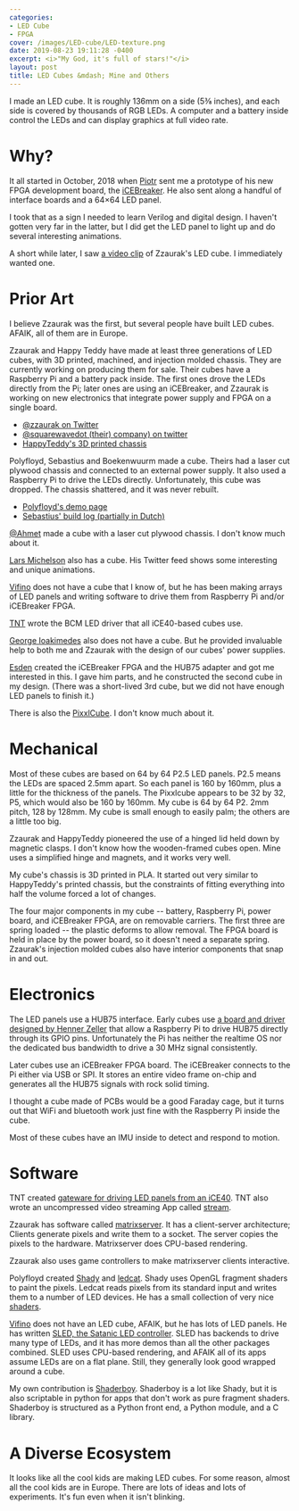 ```yaml
---
categories:
- LED Cube
- FPGA
cover: /images/LED-cube/LED-texture.png
date: 2019-08-23 19:11:28 -0400
excerpt: <i>"My God, it's full of stars!"</i>
layout: post
title: LED Cubes &mdash; Mine and Others
---
```

I made an LED cube.  It is roughly 136mm on a side (5⅜ inches),
and each side is covered by thousands of RGB LEDs.  A computer
and a battery inside control the LEDs and can display graphics
at full video rate.


# Why?

It all started in October, 2018 when [Piotr](https://twitter.com/esden)
sent me a prototype of his new FPGA development board, the
[iCEBreaker](https://www.crowdsupply.com/1bitsquared/icebreaker-fpga).
He also sent along a handful of interface boards and a 64×64 LED panel.

I took that as a sign I needed to learn Verilog and digital design.  I
haven't gotten very far in the latter, but I did get the LED panel to
light up and do several interesting animations.

A short while later, I saw
[a video clip](https://twitter.com/zzaurak/status/949810395623186432)
of Zzaurak's LED cube.
I immediately wanted one.


# Prior Art

I believe Zzaurak was the first, but several people have built LED cubes.
AFAIK, all of them are in Europe.

Zzaurak and Happy Teddy have made at least three generations of LED cubes,
with 3D printed, machined, and injection molded chassis.  They are
currently working on producing them for sale.  Their cubes have a
Raspberry Pi and a battery pack inside.  The first ones drove the
LEDs directly from the Pi; later ones are using an iCEBreaker,
and Zzaurak is working on new electronics that integrate power supply
and FPGA on a single board.

  * [@zzaurak on Twitter](https://twitter.com/zzaurak)
  * [@squarewavedot (their) company) on twitter](https://twitter.com/squarewavedot)
  * [HappyTeddy's 3D printed chassis](https://github.com/AHappyTeddy/LED-Cube-Build-Files)

Polyfloyd, Sebastius and Boekenwuurm made a cube.  Theirs
had a laser cut plywood chassis and connected to an external power supply.
It also used a Raspberry Pi to drive the LEDs directly.
Unfortunately, this cube was dropped.  The chassis shattered, and it was
never rebuilt.

  * [Polyfloyd's demo page](https://polyfloyd.net/post/opengl-shaders-ledcube/)
  * [Sebastius' build log (partially in Dutch)](https://revspace.nl/Ledcube)

[@Ahmet](https://twitter.com/ahmet1UP) made a cube with a laser cut plywood chassis.  I don't know much about it.

[Lars Michelson](https://twitter.com/LarsMichelsen/status/1136698063408549889) also has a cube.  His Twitter feed shows some interesting and unique animations.

[Vifino](https://github.com/vifino) does not have a cube that I know of,
but he has been making arrays of LED panels and writing software to drive them
from Raspberry Pi and/or iCEBreaker FPGA.

[TNT](https://github.com/smunaut) wrote the BCM LED driver that all iCE40-based
cubes use.

[George Ioakimedes](https://twitter.com/georgeioak) also does not
have a cube. But he provided invaluable
help to both me and Zzaurak with the design of our cubes' power supplies.

[Esden](https://1bitsquared.com) created the iCEBreaker FPGA and the HUB75
adapter and got me interested in this.  I gave him parts, and he constructed
the second cube in my design.  (There was a short-lived 3rd cube, but
    we did not have enough LED panels to finish it.)

There is also the [PixxlCube](https://duckduckgo.com/?q="pixxlcube").
I don't know much about it.


# Mechanical

Most of these cubes are based on 64 by 64 P2.5 LED panels.  P2.5 means
the LEDs are spaced 2.5mm apart.  So each panel is 160 by 160mm,
plus a little for the thickness of the panels.  The Pixxlcube
appears to be 32 by 32, P5, which would also be 160 by 160mm.
My cube is 64 by 64 P2.  2mm pitch, 128 by 128mm.  My cube is small
enough to easily palm; the others are a little too big.

Zzaurak and HappyTeddy pioneered the use of a hinged lid held down
by magnetic clasps.  I don't know how the wooden-framed cubes open.
Mine uses a simplified hinge and magnets, and it works very well.

My cube's chassis is 3D printed in PLA.  It started out very similar
to HappyTeddy's printed chassis, but the constraints of fitting everything
into half the volume forced a lot of changes.

The four major components in my cube -- battery, Raspberry Pi, power board, and
iCEBreaker FPGA, are on removable carriers.  The first three are spring
loaded -- the plastic deforms to allow removal.  The FPGA board
is held in place by the power board, so it doesn't need a separate spring.
Zzaurak's injection molded cubes also have interior components that
snap in and out.


# Electronics

The LED panels use a HUB75 interface.  Early cubes use
[a board and driver designed by Henner
Zeller](https://github.com/hzeller/rpi-rgb-led-matrix)
that allow a Raspberry Pi to drive
HUB75 directly through its GPIO pins.  Unfortunately the Pi has
neither the realtime OS nor the dedicated bus bandwidth to drive
a 30 MHz signal consistently.

Later cubes use an iCEBreaker FPGA board.  The iCEBreaker connects
to the Pi either via USB or SPI.  It stores an entire video frame
on-chip and generates all the HUB75 signals with rock solid
timing.

I thought a cube made of PCBs would be a good Faraday cage, but it
turns out that WiFi and bluetooth work just fine with the
Raspberry Pi inside the cube.

Most of these cubes have an IMU inside to detect and respond to motion.


# Software

TNT created [gateware for driving LED panels from an
iCE40](https://github.com/smunaut/ice40-playground).
TNT also wrote an uncompressed video streaming App called
[stream](https://github.com/smunaut/ice40-playground/tree/master/projects/rgb_panel/sw).

Zzaurak has software called [matrixserver](https://github.com/squarewavedot/matrixserver).  It has a client-server architecture; Clients generate
pixels and write them to a socket.  The server copies the pixels to
the hardware.  Matrixserver does CPU-based rendering.

Zzaurak also uses game controllers to make matrixserver clients interactive.

Polyfloyd created [Shady](https://github.com/polyfloyd/shady)
and [ledcat](https://github.com/polyfloyd/ledcat).
Shady uses OpenGL fragment shaders to paint
the pixels.  Ledcat reads pixels from its standard input and writes
them to a number of LED devices.  He has a small collection of very nice
[shaders](https://github.com/polyfloyd/cube-shaders).

[Vifino](https://github.com/shinyblink) does not have an LED cube, AFAIK,
but he has lots of LED panels.  He has written [SLED, the Satanic LED
controller](https://github.com/shinyblink/sled).
SLED has backends to drive many type of LEDs, and it has more demos
than all the other packages combined.  SLED uses CPU-based rendering,
and AFAIK all of its apps assume LEDs are on a flat plane.  Still,
they generally look good wrapped around a cube.

My own contribution is [Shaderboy](https://github.com/kbob/shaderboy).
Shaderboy is a lot like Shady, but it is also scriptable in python
for apps that don't work as pure fragment shaders.  Shaderboy is
structured as a Python front end, a Python module, and a C library.


# A Diverse Ecosystem

It looks like all the cool kids are making LED cubes.  For some reason,
almost all the cool kids are in Europe.  There are lots of ideas
and lots of experiments.  It's fun even when it isn't blinking.
